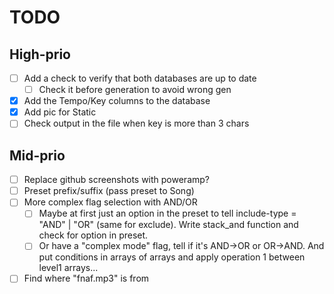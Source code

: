 # TODO
## High-prio
- [ ] Add a check to verify that both databases are up to date
  - [ ] Check it before generation to avoid wrong gen
- [x] Add the Tempo/Key columns to the database
- [x] Add pic for Static
- [ ] Check output in the file when key is more than 3 chars

## Mid-prio
- [ ] Replace github screenshots with poweramp?
- [ ] Preset prefix/suffix (pass preset to Song)
- [ ] More complex flag selection with AND/OR
  - [ ] Maybe at first just an option in the preset to tell include-type = "AND" | "OR" (same for exclude). Write stack_and function and check for option in preset.
  - [ ] Or have a "complex mode" flag, tell if it's AND->OR or OR->AND. And put conditions in arrays of arrays and apply operation 1 between level1 arrays...
- [ ] Find where "fnaf.mp3" is from

